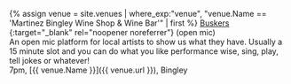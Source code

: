 {% assign venue = site.venues 
    | where_exp:"venue", "venue.Name == 'Martinez Bingley Wine Shop & Wine Bar'"
    | first %}
<span class="activity">[Buskers <i class="fa fa-external-link" aria-hidden="true"></i>](https://www.facebook.com/groups/824997727607702){:target="_blank" rel="noopener noreferrer"} (open mic)</span><br>
An open mic platform for local artists to show us what they have. Usually a 15 minute slot and you can do what you like performance wise, sing, play, tell jokes or whatever!<br>
7pm, [{{ venue.Name }}]({{ venue.url }}), Bingley
